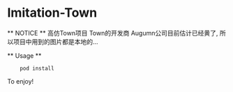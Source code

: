 # Imitation-Town

** NOTICE **
高仿Town项目
Town的开发商 Augumn公司目前估计已经黄了, 所以项目中用到的图片都是本地的...


** Usage **


```
	pod install
```



To enjoy!
